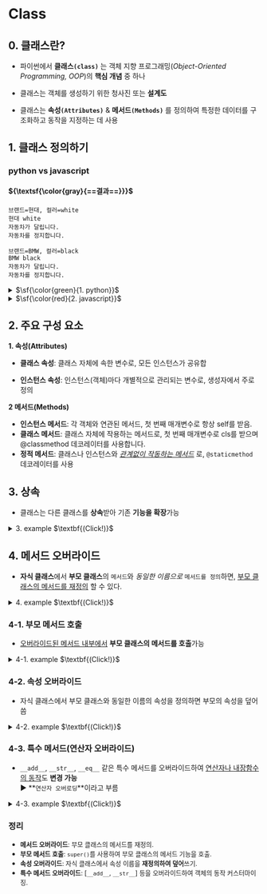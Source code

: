 # Class

## 0. 클래스란?

-   파이썬에서 **클래스`(class)`** 는 객체 지향 프로그래밍(_Object-Oriented Programming, OOP_)의 **핵심 개념** 중 하나

-   클래스는 객체를 생성하기 위한 청사진 또는 **설계도**

-   클래스는 **속성`(Attributes)`** & **메서드`(Methods)`** 를 정의하여 특정한 데이터를 구조화하고 동작을 지정하는 데 사용

## 1. 클래스 정의하기

### python vs javascript

#### ${\textsf{\color{gray}{==결과==}}}$

```
브랜드=현대, 컬러=white
현대 white
자동차가 달립니다.
자동차를 정지합니다.

브랜드=BMW, 컬러=black
BMW black
자동차가 달립니다.
자동차를 정지합니다.
```

<details>
<summary> $\sf{\color{green}{1. python}}$
</summary>

```python
class Car:
    # 생성자: 객체를 생성할 때 실행되는 메소드(속성을 초기화 할 때 주로 사용)
    def __init__(self, brand, color):
        self.brand = brand
        self.color = color

    # 메소드(기능): 클래스 안에 정의하는 함수
    def stop(self):
        print('자동차를 정지합니다.')

    def run(self):
        print('자동차가 달립니다.')

    # 객체 정보 출력용 메소드
    def __str__(self):
        return f'브랜드={self.brand}, 컬러={self.color}'

# 자동차 객체 생성
car1 = Car("현대", "white") # 생성자는 객체가 실행될때 실행된다.
car2 = Car("BMW", "black")

# 자동차 메소드 실행
print(car1)
print(car1.brand, car1.color)
car1.run()
car1.stop()

print()

print(car2)
print(car2.brand, car2.color)
car2.run()
car2.stop()
```

</details>

<details>
<summary> $\sf{\color{red}{2. javascript}}$
</summary>

```javascript
// Car 클래스 정의
class Car {
    // 생성자: 객체를 초기화
    constructor(brand, color) {
        this.brand = brand // 브랜드
        this.color = color // 색상
    }

    // 메서드: 자동차 정지
    stop() {
        console.log('자동차를 정지합니다.')
    }

    // 메서드: 자동차 달리기
    run() {
        console.log('자동차가 달립니다.')
    }

    // 객체 정보 출력용 메서드
    toString() {
        return `브랜드=${this.brand}, 컬러=${this.color}`
    }
}

// 자동차 객체 생성
const car1 = new Car('현대', 'white')
const car2 = new Car('BMW', 'black')

// 자동차 메서드 실행
console.log(car1.toString())
console.log(car1.brand, car1.color)
car1.run()
car1.stop()

console.log()

console.log(car2.toString())
console.log(car2.brand, car2.color)
car2.run()
car2.stop()
```

</details>

## 2. 주요 구성 요소

**1. 속성(Attributes)**

-   **클래스 속성**: 클래스 자체에 속한 변수로, 모든 인스턴스가 공유합

*   **인스턴스 속성**: 인스턴스(객체)마다 개별적으로 관리되는 변수로, 생성자에서 주로 정의

**2 메서드(Methods)**

-   **인스턴스 메서드**: 각 객체와 연관된 메서드, 첫 번째 매개변수로 항상 self를 받음.
-   **클래스 메서드**: 클래스 자체에 작용하는 메서드로, 첫 번째 매개변수로 cls를 받으며 @classmethod 데코레이터를 사용합니다.
-   **정적 메서드**: 클래스나 인스턴스와 <span style='text-decoration:underline; font-style:italic;'>관계없이 작동하는 메서드</span> 로, `@staticmethod` 데코레이터를 사용

## 3. 상속

-   클래스는 다른 클래스를 **상속**받아 기존 **기능을 확장**가능

<details>
<summary> 3. example $\textbf{(Click!)}$
</summary>

```python
class ParentClass:
    def parent_method(self):
        return "부모 클래스 메서드"

class ChildClass(ParentClass):
    def child_method(self):
        return "자식 클래스 메서드"

# 사용
child = ChildClass()
print(child.parent_method())  # 출력: 부모 클래스 메서드
print(child.child_method())   # 출력: 자식 클래스 메서드
```

</details>

## 4. 메서드 오버라이드

-   **자식 클래스**에서 **부모 클래스**의 `메서드`와 _동일한 이름으로_ `메서드를 정의`하면, <span style='text-decoration:underline;'>부모 클래스의 메서드를 재정의</span> 할 수 있다.

<details>
<summary> 4. example $\textbf{(Click!)}$
</summary>

```python
class Parent:
    def greet(self):
        return "안녕하세요! 저는 부모 클래스입니다."

class Child(Parent):
    def greet(self):
        return "안녕하세요! 저는 자식 클래스입니다."

# 사용
parent = Parent()
child = Child()

print(parent.greet())  # 출력: 안녕하세요! 저는 부모 클래스입니다.
print(child.greet())   # 출력: 안녕하세요! 저는 자식 클래스입니다.

```

[Child] 클래스의 `greet` 메서드는 부모 클래스의 `greet` 메서드를 **재정의(오버라이드)** 함

</details>

### 4-1. 부모 메서드 호출

-   <span style='text-decoration:underline;'>오버라이드된 메서드 내부에서</span> **부모 클래스의 메서드를 호출**가능

<details>
<summary> 4-1. example $\textbf{(Click!)}$
</summary>

```python
class Parent:
    def greet(self):
        return "안녕하세요! 저는 부모 클래스입니다."

class Child(Parent):
    def greet(self):
        parent_message = super().greet()  # 부모 클래스의 메서드 호출
        return f"{parent_message} 그리고 저는 자식 클래스입니다."

# 사용
child = Child()
print(child.greet())
# 출력:
# 안녕하세요! 저는 부모 클래스입니다. 그리고 저는 자식 클래스입니다.

```

`super().greet()`를 사용하여 부모 클래스의 `greet` 메서드를 호출한 뒤 자식 클래스의 메서드를 추가

-   `super().greet()` = **`{parent_message}`**: "안녕하세요! 저는 부모 클래스입니다."
-   `child.greet()`: f"**`{parent_message}`** 그리고 저는 자식 클래스입니다."

</details>

### 4-2. 속성 오버라이드

-   자식 클래스에서 부모 클래스와 동일한 이름의 속성을 정의하면 부모의 속성을 덮어씀

<details>
<summary> 4-2. example $\textbf{(Click!)}$
</summary>

```python
class Parent:
    message = "부모 클래스의 메시지"

class Child(Parent):
    message = "자식 클래스의 메시지"

# 사용
print(Parent.message)  # 출력: 부모 클래스의 메시지
print(Child.message)   # 출력: 자식 클래스의 메시지

```

</details>

### 4-3. 특수 메서드(연산자 오버라이드)

-   `__add__`, `__str__`, `__eq__` 같은 특수 메서드를 오버라이드하여 <span style='text-decoration:underline;'>연산자나 내장함수의 동작</span>도 **변경 가능**\
     ▶ **`연산자 오버로딩`**이라고 부름

<details>
<summary> 4-3. example $\textbf{(Click!)}$
</summary>

```python
class CustomNumber:
    def __init__(self, value):
        self.value = value

    def __add__(self, other):
        return self.value + other.value

# 사용
num1 = CustomNumber(10)
num2 = CustomNumber(20)

print(num1 + num2)  # 출력: 30

```

`__add__` 메서드 오버라이드 => `+`연산자의 동작의 커스터마이징

</details>

### 정리

-   <span style='font-size:0.9em;'>**메서드 오버라이드**: 부모 클래스의 메서드를 재정의.</span>
-   <span style='font-size:0.9em;'>**부모 메서드 호출**: `super()`를 사용하여 부모 클래스의 메서드 기능을 호출.</span>
-   <span style='font-size:0.9em;'>**속성 오버라이드**: 자식 클래스에서 속성 이름을 **재정의하여 덮어**쓰기.</span>
-   <span style='font-size:0.9em;'>**특수 메서드 오버라이드**: [`__add__`, `__str__`] 등을 오버라이드하여 객체의 동작 커스터마이징.</span>
